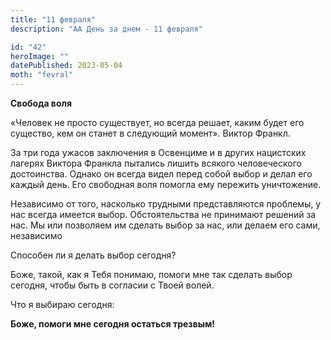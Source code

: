 ```yaml
---
title: "11 февраля"
description: "АА День за днем - 11 февраля"

id: "42"
heroImage: ""
datePublished: 2023-05-04
moth: "fevral"
---
```


**Свобода воля**

«Человек не просто существует, но всегда решает, каким будет его существо, кем
он станет в следующий момент». Виктор Франкл.

За три года ужасов заключения в Освенциме и в других нацистских лагерях
Виктора Франкла пытались лишить всякого человеческого достоинства. Однако он
всегда видел перед собой выбор и делал его каждый день. Его свободная воля
помогла ему пережить уничтожение.

Независимо от того, насколько трудными представляются проблемы, у нас всегда
имеется выбор. Обстоятельства не принимают решений за нас. Мы или позволяем им
сделать выбор за нас, или делаем его сами, независимо

Способен ли я делать выбор сегодня?

Боже, такой, как я Тебя понимаю, помоги мне так сделать выбор сегодня, чтобы
быть в согласии с Твоей волей.

Что я выбираю сегодня:

**Боже, помоги мне сегодня остаться трезвым!**

